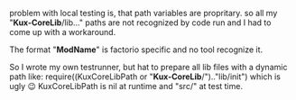 problem with local testing is, that path variables are propritary. 
so all my "__Kux-CoreLib__/lib..." paths are not recognized by code run and I had to come up with a workaround.

The format  "__ModName__" is factorio specific and no tool recognize it.

So I wrote my own testrunner, but hat to prepare all lib files with a dynamic path like:
  require((KuxCoreLibPath or "__Kux-CoreLib__/").."lib/init")
which is ugly 😉
KuxCoreLibPath is nil at runtime and "src/" at test time.